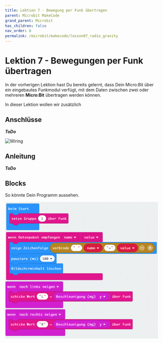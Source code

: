 ```yaml
---
title: Lektion 7 - Bewegung per Funk übertragen
parent: Microbit MakeCode
grand_parent: Microbit
has_children: false
nav_order: 8
permalink: /microbit/makecode/lesson07_radio_gravity
---
```


# Lektion 7 - Bewegungen per Funk übertragen

In der vorherigen Lektion hast Du bereits gelernt, dass Dein Micro:Bit  über ein eingebautes Funkmodul verfügt, mit dem Daten zwischen zwei oder mehreren __Micro:Bit__ übertragen werden können.

In dieser Lektion wollen wir zusätzlich 

## Anschlüsse

___ToDo___

![Wiring](./wiring.png "Wiring")

## Anleitung

___ToDo___

## Blocks

So könnte Dein Programm aussehen.

![Screenshot](./screenshot.png "Screenshot")
